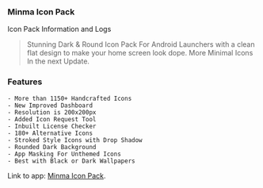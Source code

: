 ### Minma Icon Pack
Icon Pack Information and Logs

 > Stunning Dark & Round Icon Pack For Android Launchers with a clean flat design to make your home screen look dope. More Minimal Icons In the next Update.

### Features
```
- More than 1150+ Handcrafted Icons
- New Improved Dashboard
- Resolution is 200x200px
- Added Icon Request Tool
- Inbuilt License Checker
- 180+ Alternative Icons
- Stroked Style Icons with Drop Shadow
- Rounded Dark Background
- App Masking For Unthemed Icons
- Best with Black or Dark Wallpapers
```

Link to app: [Minma Icon Pack](https://play.google.com/store/apps/details?id=com.minma.icon.free&hl=en_IN&gl=US).
